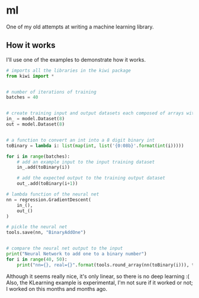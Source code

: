 # ml
One of my old attempts at writing a machine learning library.

## How it works

I'll use one of the examples to demonstrate how it works.
```python
# imports all the libraries in the kiwi package
from kiwi import *


# number of iterations of training
batches = 40


# create training input and output datasets each composed of arrays with 8 pieces of data each
in_ = model.Dataset(8)
out = model.Dataset(8)


# a function to convert an int into a 8 digit binary int
toBinary = lambda i: list(map(int, list('{0:08b}'.format(int(i)))))

for i in range(batches):
	# add an example input to the input training dataset
	in_.add(toBinary(i))

	# add the expected output to the training output dataset
	out_.add(toBinary(i+1))

# lambda function of the neural net
nn = regression.GradientDescent(
	in_(),
	out_()
)

# pickle the neural net
tools.save(nn, "BinaryAddOne")


# compare the neural net output to the input
print("Neural Network to add one to a binary number")
for i in range(40, 50):
	print("nn={}, real={}".format(tools.round_array(nn(toBinary(i))), toBinary(i)))
```

Although it seems really nice, it's only linear, so there is no deep learning :(
Also, the KLearning example is experimental, I'm not sure if it worked or not; I worked on this months and months ago.
